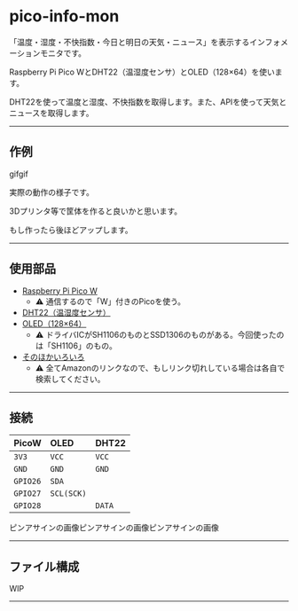 # pico-info-mon

「温度・湿度・不快指数・今日と明日の天気・ニュース」を表示するインフォメーションモニタです。

Raspberry Pi Pico WとDHT22（温湿度センサ）とOLED（128×64）を使います。

DHT22を使って温度と湿度、不快指数を取得します。また、APIを使って天気とニュースを取得します。

----

## 作例

gifgif

実際の動作の様子です。

3Dプリンタ等で筐体を作ると良いかと思います。

もし作ったら後ほどアップします。

----

## 使用部品

- [Raspberry Pi Pico W](https://amzn.asia/d/fJI15SC)
    - :warning: 通信するので「W」付きのPicoを使う。
- [DHT22（温湿度センサ）](https://amzn.asia/d/5zzBtHi)
- [OLED（128×64）](https://amzn.asia/d/5zzBtHi)
    - :warning: ドライバICがSH1106のものとSSD1306のものがある。今回使ったのは「SH1106」のもの。
- [そのほかいろいろ](https://amzn.asia/d/8PSwdhR)
    - :warning: 全てAmazonのリンクなので、もしリンク切れしている場合は各自で検索してください。
 
----

## 接続

|PicoW|OLED|DHT22|
|:--|:--|:--|
|`3V3`|`VCC`|`VCC`|
|`GND`|`GND`|`GND`|
|`GPIO26`|`SDA`||
|`GPIO27`|`SCL(SCK)`||
|`GPIO28`||`DATA`|

ピンアサインの画像ピンアサインの画像ピンアサインの画像

----

## ファイル構成

WIP

----
